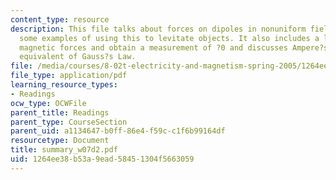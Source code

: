 ```yaml
---
content_type: resource
description: This file talks about forces on dipoles in nonuniform fields, and show
  some examples of using this to levitate objects. It also includes a lab to measure
  magnetic forces and obtain a measurement of ?0 and discusses Ampere?s Law, the magnetic
  equivalent of Gauss?s Law.
file: /media/courses/8-02t-electricity-and-magnetism-spring-2005/1264ee38b53a9ead58451304f5663059_summary_w07d2.pdf
file_type: application/pdf
learning_resource_types:
- Readings
ocw_type: OCWFile
parent_title: Readings
parent_type: CourseSection
parent_uid: a1134647-b0ff-86e4-f59c-c1f6b99164df
resourcetype: Document
title: summary_w07d2.pdf
uid: 1264ee38-b53a-9ead-5845-1304f5663059
---
```

